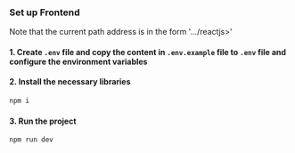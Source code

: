 ### **Set up Frontend**

Note that the current path address is in the form '.../reactjs>'

#### 1. Create `.env` file and copy the content in `.env.example` file to `.env` file and configure the environment variables

#### 2. Install the necessary libraries

```bash
npm i
```

#### 3. Run the project

```bash
npm run dev
```
